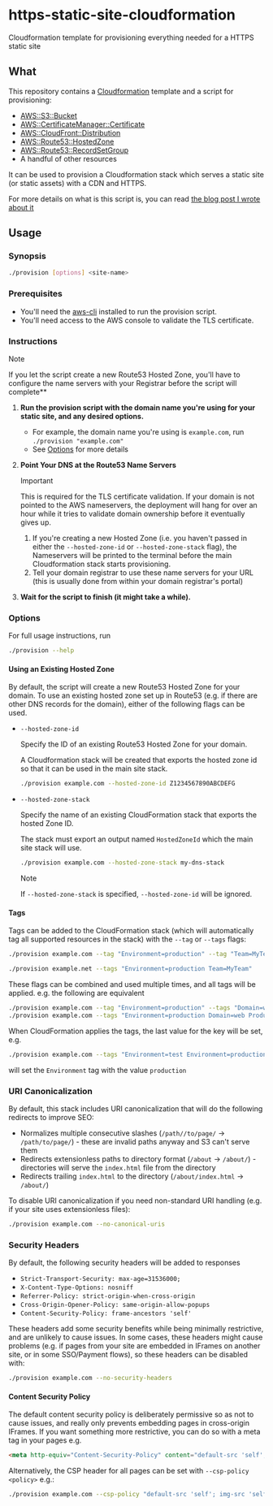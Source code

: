 # https-static-site-cloudformation
Cloudformation template for provisioning everything needed for a HTTPS static site

## What

This repository contains a [Cloudformation] template and a script for provisioning:

* [AWS::S3::Bucket]
* [AWS::CertificateManager::Certificate]
* [AWS::CloudFront::Distribution]
* [AWS::Route53::HostedZone]
* [AWS::Route53::RecordSetGroup]
* A handful of other resources

It can be used to provision a Cloudformation stack which serves a static site (or static assets) with a CDN and HTTPS.

For more details on what is this script is, you can read [the blog post I wrote about it](https://watsonarw.com/2017/04/04/https-static-site-hosting-in-s3.html)

## Usage
### Synopsis

```sh
./provision [options] <site-name>
```

### Prerequisites

- You'll need the [aws-cli] installed to run the provision script.
- You'll need access to the AWS console to validate the TLS certificate.

### Instructions

> [!NOTE]
> If you let the script create a new Route53 Hosted Zone, you'll have to configure the name servers with your Registrar before the script will complete**

1) **Run the provision script with the domain name you're using for your static site, and any desired options.**
   - For example, the domain name you're using is `example.com`, run `./provision "example.com"`
   - See [Options](#options) for more details
2) **Point Your DNS at the Route53 Name Servers**
   > [!IMPORTANT]
   > This is required for the TLS certificate validation. If your domain is not pointed to the AWS nameservers, the deployment will hang for over an hour while it tries to validate domain ownership before it eventually gives up.

   1) If you're creating a new Hosted Zone (i.e. you haven't passed in either the `--hosted-zone-id` or `--hosted-zone-stack` flag), the Nameservers will be printed to the terminal before the main Cloudformation stack starts provisioning.
   2) Tell your domain registrar to use these name servers for your URL (this is usually done from within your domain registrar's portal)
3) **Wait for the script to finish (it might take a while).**


### Options

For full usage instructions, run
```sh
./provision --help
```

#### Using an Existing Hosted Zone

By default, the script will create a new Route53 Hosted Zone for your domain. To use an existing hosted zone set up in Route53 (e.g. if there are other DNS records for the domain), either of the following flags can be used.

- `--hosted-zone-id`

  Specify the ID of an existing Route53 Hosted Zone for your domain.

  A Cloudformation stack will be created that exports the hosted zone id so that it can be used in the main site stack.

  ```bash
  ./provision example.com --hosted-zone-id Z1234567890ABCDEFG
  ```

- `--hosted-zone-stack`

  Specify the name of an existing CloudFormation stack that exports the hosted Zone ID.

  The stack must export an output named `HostedZoneId` which the main site stack will use.

  ```bash
  ./provision example.com --hosted-zone-stack my-dns-stack
  ```

  > [!Note]
  > If `--hosted-zone-stack` is specified, `--hosted-zone-id` will be ignored.

#### Tags

Tags can be added to the CloudFormation stack (which will automatically tag all supported resources in the stack) with the `--tag` or `--tags` flags:
```bash
./provision example.com --tag "Environment=production" --tag "Team=MyTeam"

./provision example.net --tags "Environment=production Team=MyTeam"
```

These flags can be combined and used multiple times, and all tags will be applied. e.g. the following are equivalent

```bash
./provision example.com --tag "Environment=production" --tags "Domain=web Product=web" -tag "Team=MyTeam"
./provision example.com --tags "Environment=production Domain=web Product=web Team=MyTeam"
```

When CloudFormation applies the tags, the last value for the key will be set, e.g.
```bash
./provision example.com --tags "Environment=test Environment=production"
```

will set the `Environment` tag with the value `production`


### URI Canonicalization

By default, this stack includes URI canonicalization that will do the following redirects to improve SEO:
- Normalizes multiple consecutive slashes (`/path//to/page/` → `/path/to/page/`) - these are invalid paths anyway and S3 can't serve them
- Redirects extensionless paths to directory format (`/about` → `/about/`) - directories will serve the `index.html` file from the directory
- Redirects trailing `index.html` to the directory (`/about/index.html` → `/about/`)

To disable URI canonicalization if you need non-standard URI handling (e.g. if your site uses extensionless files):
```bash
./provision example.com --no-canonical-uris
```

### Security Headers
By default, the following security headers will be added to responses
- `Strict-Transport-Security: max-age=31536000;`
- `X-Content-Type-Options: nosniff`
- `Referrer-Policy: strict-origin-when-cross-origin`
- `Cross-Origin-Opener-Policy: same-origin-allow-popups`
- `Content-Security-Policy: frame-ancestors 'self'`

These headers add some security benefits while being minimally restrictive, and are unlikely to cause issues. In some cases, these headers might cause problems (e.g. if pages from your site are embedded in IFrames on another site, or in some SSO/Payment flows), so these headers can be disabled with:
```bash
./provision example.com --no-security-headers
```

#### Content Security Policy

The default content security policy is deliberately permissive so as not to cause issues, and really only prevents embedding pages in cross-origin IFrames. If you want something more restrictive, you can do so with a meta tag in your pages e.g.
```html
<meta http-equiv="Content-Security-Policy" content="default-src 'self'; img-src 'self' https: data:;">
```

Alternatively, the CSP header for all pages can be set with `--csp-policy <policy>` e.g.:
```bash
./provision example.com --csp-policy "default-src 'self'; img-src 'self' https: data:; frame-ancestors 'none'"
```

[Cloudformation]: https://aws.amazon.com/cloudformation/
[AWS::S3::Bucket]: https://docs.aws.amazon.com/AWSCloudFormation/latest/UserGuide/aws-properties-s3-bucket.html
[AWS::S3:BucketPolicy]: https://docs.aws.amazon.com/AWSCloudFormation/latest/UserGuide/aws-properties-s3-policy.html
[AWS::CertificateManager::Certificate]: https://docs.aws.amazon.com/AWSCloudFormation/latest/UserGuide/aws-resource-certificatemanager-certificate.html
[AWS::CloudFront::Distribution]: https://docs.aws.amazon.com/AWSCloudFormation/latest/UserGuide/aws-properties-cloudfront-distribution.html
[AWS::Route53::HostedZone]: https://docs.aws.amazon.com/AWSCloudFormation/latest/UserGuide/aws-resource-route53-hostedzone.html
[AWS::Route53::RecordSetGroup]: https://docs.aws.amazon.com/AWSCloudFormation/latest/UserGuide/aws-properties-route53-recordsetgroup.html
[aws-cli]: https://docs.aws.amazon.com/cli/latest/userguide/cli-chap-getting-set-up.html
